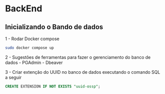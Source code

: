 # BackEnd

## Inicializando o Bando de dados

1 - Rodar Docker compose

```bash
sudo docker compose up
```

2 - Sugestões de ferramentas para fazer o gerenciamento do banco de dados
    - PGAdmin
    - Dbeaver

3 - Criar extenção do UUID no banco de dados executando o comando SQL a seguir

```sql
CREATE EXTENSION IF NOT EXISTS "uuid-ossp";
```